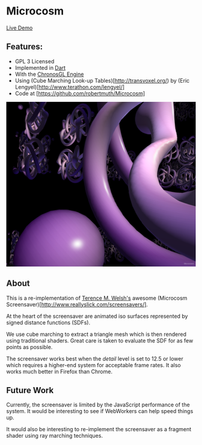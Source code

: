 # Microcosm

[Live Demo](http://art.muth.org)

## Features:

* GPL 3 Licensed
* Implemented in [Dart](https://www.dartlang.org)
* With the [ChronosGL Engine](https://github.com/ChronosTeam/ChronosGL)
* Using (Cube Marching Look-up Tables)[http://transvoxel.org/) by (Eric Lengyel)[http://www.terathon.com/lengyel/]
* Code at [https://github.com/robertmuth/Microcosm]

![Screenshopt](screenshot.png)


## About

This is a re-implementation of [Terence M. Welsh's](http://www.reallyslick.com)
awesome (Microcosm Screensaver)[http://www.reallyslick.com/screensavers/].

At the heart of the screensaver are animated iso surfaces represented by
signed distance functions (SDFs).

We use cube marching to extract a triangle mesh which is then rendered using traditional
shaders. Great care is taken to evaluate the SDF for as few points as possible.

The screensaver works best when the <i>detail</i> level is set to 12.5 or
lower which requires a higher-end system for acceptable frame rates.
It also works much better in Firefox than Chrome.

## Future Work

Currently, the screensaver is limited by the JavaScript performance of the system.
It would be interesting to see if WebWorkers can help speed things up.

It would also be interesting to re-implement the screensaver as a fragment shader
using ray marching techniques.





